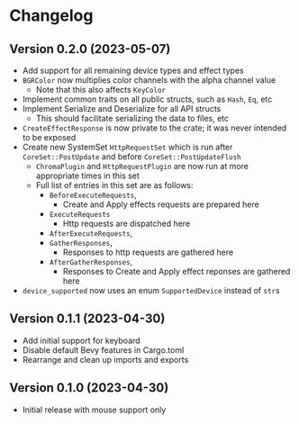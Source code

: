 # Changelog

## Version 0.2.0 (2023-05-07)

* Add support for all remaining device types and effect types
* `BGRColor` now multiplies color channels with the alpha channel value
    * Note that this also affects `KeyColor`
* Implement common traits on all public structs, such as `Hash`, `Eq`, etc
* Implement Serialize and Deserialize for all API structs
    * This should facilitate serializing the data to files, etc
* `CreateEffectResponse` is now private to the crate; it was never intended to be exposed
* Create new SystemSet `HttpRequestSet` which is run after `CoreSet::PostUpdate` and before `CoreSet::PostUpdateFlush`
    * `ChromaPlugin` and `HttpRequestPlugin` are now run at more appropriate times in this set
    * Full list of entries in this set are as follows:
        * `BeforeExecuteRequests`,
            * Create and Apply effects requests are prepared here
        * `ExecuteRequests`
            * Http requests are dispatched here
        * `AfterExecuteRequests`,
        * `GatherResponses`,
            * Responses to http requests are gathered here
        * `AfterGatherResponses`,
            * Responses to Create and Apply effect reponses are gathered here
* `device_supported` now uses an enum `SupportedDevice` instead of `str`s


## Version 0.1.1 (2023-04-30)

* Add initial support for keyboard
* Disable default Bevy features in Cargo.toml
* Rearrange and clean up imports and exports

## Version 0.1.0 (2023-04-30)

* Initial release with mouse support only
